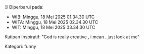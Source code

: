 ⏰ Diperbarui pada:
- WIB: Minggu, 18 Mei 2025 01.34.30 UTC
- WITA: Minggu, 18 Mei 2025 02.34.30 UTC
- WIT: Minggu, 18 Mei 2025 03.34.30 UTC

Kutipan Inspiratif:
"God is really creative , i mean ..just look at me"


Kategori: funny

